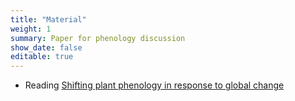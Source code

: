 ```yaml
---
title: "Material"
weight: 1
summary: Paper for phenology discussion
show_date: false
editable: true
---
```


*  Reading [Shifting plant phenology in response to global change](https://doi.org/10.1016/j.tree.2007.04.003)
